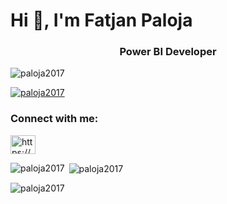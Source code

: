 
# Hi 👋, I'm Fatjan Paloja</h1>
<h3 align="center">Power BI Developer</h3>

<p align="left"> <img src="https://komarev.com/ghpvc/?username=paloja2017&label=Profile%20views&color=0e75b6&style=flat" alt="paloja2017" /> </p>

<p align="left"> <a href="https://github.com/ryo-ma/github-profile-trophy"><img src="https://github-profile-trophy.vercel.app/?username=paloja2017" alt="paloja2017" /></a> </p>

<h3 align="left">Connect with me:</h3>
<p align="left">
<a href="https://linkedin.com/in/https://www.linkedin.com/in/fatjan-paloja/" target="blank"><img align="center" src="https://raw.githubusercontent.com/rahuldkjain/github-profile-readme-generator/master/src/images/icons/Social/linked-in-alt.svg" alt="https://www.linkedin.com/in/fatjan-paloja/" height="30" width="40" /></a>
</p>
<p><img align="left" src="https://github-readme-stats.vercel.app/api/top-langs?username=paloja2017&show_icons=true&locale=en&layout=compact" alt="paloja2017" /></p>

<p>&nbsp;<img align="center" src="https://github-readme-stats.vercel.app/api?username=paloja2017&show_icons=true&locale=en" alt="paloja2017" /></p>

<p><img align="center" src="https://github-readme-streak-stats.herokuapp.com/?user=paloja2017&" alt="paloja2017" /></p>
